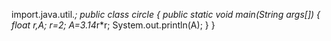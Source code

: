 import.java.util.*;
public class circle
{
public static void main(String args[])
{
float r,A;
r=2;
A=3.14*r*r;
System.out.println(A);
}
}
